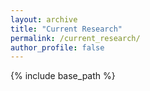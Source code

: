 ```yaml
---
layout: archive
title: "Current Research"
permalink: /current_research/
author_profile: false
---
```


{% include base_path %}



<!-- 
{% for post in site.portfolio %}
  {% include archive-single.html %}
{% endfor %} 
-->


